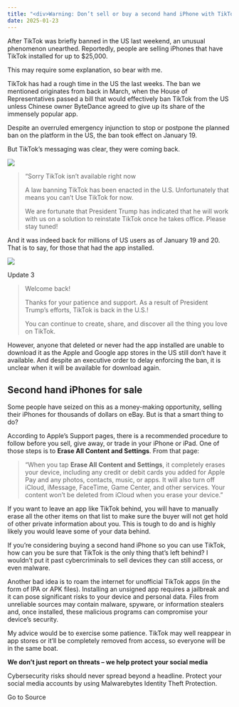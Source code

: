```yaml
---
title: "<div>Warning: Don’t sell or buy a second hand iPhone with TikTok already installed</div>"
date: 2025-01-23
---
```


After TikTok was briefly banned in the US last weekend, an unusual phenomenon unearthed. Reportedly, people are selling iPhones that have TikTok installed for up to $25,000.

This may require some explanation, so bear with me.

TikTok has had a rough time in the US the last weeks. The ban we mentioned originates from back in March, when the House of Representatives passed a bill that would effectively ban TikTok from the US unless Chinese owner ByteDance agreed to give up its share of the immensely popular app.

Despite an overruled emergency injunction to stop or postpone the planned ban on the platform in the US, the ban took effect on January 19.

But TikTok’s messaging was clear, they were coming back.

![](https://www.malwarebytes.com/wp-content/uploads/sites/2/2025/01/tiktok-ban.png?w=819)

> “Sorry TikTok isn’t available right now
> 
> A law banning TikTok has been enacted in the U.S. Unfortunately that means you can’t Use TikTok for now.
> 
> We are fortunate that President Trump has indicated that he will work with us on a solution to reinstate TikTok once he takes office. Please stay tuned!

And it was indeed back for millions of US users as of January 19 and 20. That is to say, for those that had the app installed.

![](https://www.malwarebytes.com/wp-content/uploads/sites/2/2025/01/tiktok-back.png?w=819)

Update 3

> Welcome back!
> 
> Thanks for your patience and support. As a result of President Trump’s efforts, TikTok is back in the U.S.!
> 
> You can continue to create, share, and discover all the thing you love on TikTok.

However, anyone that deleted or never had the app installed are unable to download it as the Apple and Google app stores in the US still don’t have it available. And despite an executive order to delay enforcing the ban, it is unclear when it will be available for download again.

## Second hand iPhones for sale

Some people have seized on this as a money-making opportunity, selling their iPhones for thousands of dollars on eBay. But is that a smart thing to do?

According to Apple’s Support pages, there is a recommended procedure to follow before you sell, give away, or trade in your iPhone or iPad. One of those steps is to **Erase All Content and Settings**. From that page:

> “When you tap **Erase All Content and Settings**, it completely erases your device, including any credit or debit cards you added for Apple Pay and any photos, contacts, music, or apps. It will also turn off iCloud, iMessage, FaceTime, Game Center, and other services. Your content won’t be deleted from iCloud when you erase your device.”

If you want to leave an app like TikTok behind, you will have to manually erase all the other items on that list to make sure the buyer will not get hold of other private information about you. This is tough to do and is highly likely you would leave some of your data behind.

If you’re considering buying a second hand iPhone so you can use TikTok, how can you be sure that TikTok is the only thing that’s left behind? I wouldn’t put it past cybercriminals to sell devices they can still access, or even malware.

Another bad idea is to roam the internet for unofficial TikTok apps (in the form of IPA or APK files). Installing an unsigned app requires a jailbreak and it can pose significant risks to your device and personal data. Files from unreliable sources may contain malware, spyware, or information stealers and, once installed, these malicious programs can compromise your device’s security.

My advice would be to exercise some patience. TikTok may well reappear in app stores or it’ll be completely removed from access, so everyone will be in the same boat.

**We don’t just report on threats – we help protect your social media**

Cybersecurity risks should never spread beyond a headline. Protect your social media accounts by using Malwarebytes Identity Theft Protection.

Go to Source
